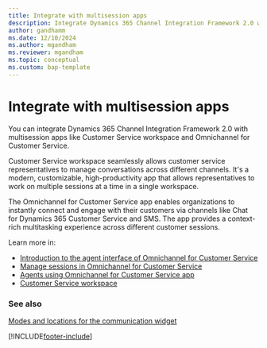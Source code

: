 ```yaml
---
title: Integrate with multisession apps
description: Integrate Dynamics 365 Channel Integration Framework 2.0 with multisession apps like Omnichannel for Customer Service and Customer Service workspace.
author: gandhamm
ms.date: 12/10/2024
ms.author: mgandham
ms.reviewer: mgandham
ms.topic: conceptual
ms.custom: bap-template
---
```

# Integrate with multisession apps

You can integrate Dynamics 365 Channel Integration Framework 2.0 with multisession apps like Customer Service workspace and Omnichannel for Customer Service. 

Customer Service workspace seamlessly allows customer service representatives to manage conversations across different channels. It's a modern, customizable, high-productivity app that allows representatives to work on multiple sessions at a time in a single workspace.

The Omnichannel for Customer Service app enables organizations to instantly connect and engage with their customers via channels like Chat for Dynamics 365 Customer Service and SMS. The app provides a context-rich multitasking experience across different customer sessions.

Learn more in:

- [Introduction to the agent interface of Omnichannel for Customer Service](../../../customer-service/use/oc-introduction-agent-interface.md)  
- [Manage sessions in Omnichannel for Customer Service](../../../customer-service/use/oc-manage-sessions.md)  
- [Agents using Omnichannel for Customer Service app](../../../customer-service/use/omnichannel-customer-service-app-agent.md)  
- [Customer Service workspace](../../../customer-service/implement/csw-overview.md)

### See also

[Modes and locations for the communication widget](modes-communication-widget.md)  

[!INCLUDE[footer-include](../../../includes/footer-banner.md)]
